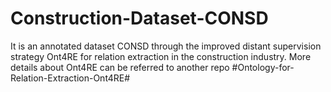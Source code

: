 # Construction-Dataset-CONSD
It is an annotated dataset CONSD through the improved distant supervision strategy Ont4RE for relation extraction in the construction industry. More details about Ont4RE can be referred to another repo #Ontology-for-Relation-Extraction-Ont4RE#
